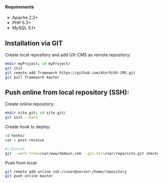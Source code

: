 #### Requirements
* Apache 2.2+
* PHP 5.3+
* MySQL 5.1+

## Installation via GIT
Create local repository and add UX-CMS as remote repository:
```sh
mkdir myProject; cd myProject/
git init
git remote add framework https://github.com/Ator9/UX-CMS.git
git pull framework master
```
## Push online from local repository (SSH):
Create online repository:
```sh
mkdir site.git; cd site.git/
git init --bare
```
Create hook to deploy:
```sh
cd hooks/
cat > post-receive

#!/bin/sh
git --work-tree=/var/www/domain.com --git-dir=/var/repo/site.git checkout -f
```
Push from local:
```sh
git remote add online ssh://user@server:/home/repository
git push online master
```
